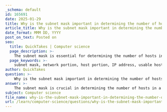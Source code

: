 ```yaml
---
_schema: default
id: 165691
date: 2025-01-29
title: Why is the subnet mask important in determining the number of hosts in a network?
article_title: Why is the subnet mask important in determining the number of hosts in a network?
date_format: MMM DD, YYYY
post_on_text: Posted on
seo:
  title: QuickTakes | Computer science
  page_description: >-
    The subnet mask is essential for determining the number of hosts in a network by defining the network and host portions of an IP address, impacting routing and addressing.
  page_keywords: >-
    subnet mask, network portion, host portion, IP address, usable hosts, network design, CIDR notation, efficient IP address utilization, network segmentation, scalability
author: QuickTakes
question: >-
    Why is the subnet mask important in determining the number of hosts in a network?
answer: >-
    The subnet mask is crucial in determining the number of hosts in a network because it defines which portion of an IP address is used for the network and which portion is used for the hosts. This distinction is essential for routing and addressing within a network.\n\n### Understanding Subnet Masks\n\nA subnet mask is a binary pattern that consists of a series of 1s followed by a series of 0s. The 1s indicate the network portion of the address, while the 0s indicate the host portion. For example, a subnet mask of 255.255.255.0 (or /24 in CIDR notation) means that the first 24 bits of the IP address are used for the network, and the remaining 8 bits are used for hosts.\n\n### Calculation of Usable Hosts\n\nThe number of usable hosts in a subnet can be calculated using the formula:\n\n$$\n\text{Usable Hosts} = 2^H - 2\n$$\n\nwhere $ H $ is the number of bits allocated for the host portion. The subtraction of 2 accounts for the network address (where all host bits are 0) and the broadcast address (where all host bits are 1), which cannot be assigned to individual hosts.\n\nFor example, if you have a subnet mask of /24, there are 8 bits for hosts:\n\n- $ H = 8 $\n- Usable Hosts = $ 2^8 - 2 = 256 - 2 = 254 $\n\nThis means that in a /24 subnet, you can have 254 usable IP addresses for hosts.\n\n### Importance of Subnet Mask in Network Design\n\n1. **Efficient IP Address Utilization:** By using subnet masks effectively, network administrators can allocate IP addresses more efficiently, ensuring that there are enough addresses for all devices without wasting IP space.\n\n2. **Network Segmentation:** Subnetting allows for the segmentation of networks into smaller, manageable parts, which can improve performance and security.\n\n3. **Scalability:** Understanding how to calculate the number of hosts based on the subnet mask allows for better planning for future growth in network size.\n\nIn summary, the subnet mask is vital for determining the number of hosts in a network by defining the division between the network and host portions of an IP address, enabling efficient address allocation and network management.
subject: Computer science
file_name: why-is-the-subnet-mask-important-in-determining-the-number-of-hosts-in-a-network.md
url: /learn/computer-science/questions/why-is-the-subnet-mask-important-in-determining-the-number-of-hosts-in-a-network
---
```


&nbsp;